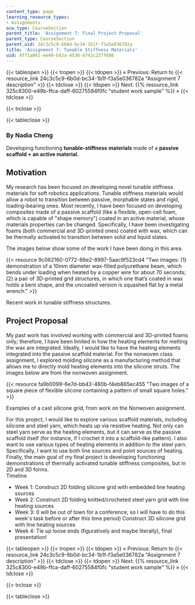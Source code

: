 ```yaml
---
content_type: page
learning_resource_types:
- Assignments
ocw_type: CourseSection
parent_title: 'Assignment 7: Final Project Proposal'
parent_type: CourseSection
parent_uid: 24c3c5c9-6b0d-bc34-1b1f-f3a5e036782a
title: 'Assignment 7: Tunable Stiffness Materials'
uid: 4ff1a061-ee49-b42a-4530-6742c237f680
---
```


{{< tableopen >}}
{{< tropen >}}
{{< tdopen >}}
« Previous: Return to {{< resource_link 24c3c5c9-6b0d-bc34-1b1f-f3a5e036782a "Assignment 7 description" >}}
{{< tdclose >}}
{{< tdopen >}}
Next: {{% resource_link 325c8300-e49b-ffca-daff-60275584f0fc "student work sample" %}} »
{{< tdclose >}}

{{< trclose >}}

{{< tableclose >}}

### By Nadia Cheng

  
Developing functioning **tunable-stiffness** **materials** made of a **passive scaffold + an active material.**

Motivation
----------

My research has been focused on developing novel tunable stiffness materials for soft robotics applications. Tunable stiffness materials would allow a robot to transition between passive, morphable states and rigid, loading-bearing ones. Most recently, I have been focused on developing composites made of a passive scaffold (like a flexible, open-cell foam, which is capable of "shape memory") coated in an active material, whose materials properties can be changed. Specifically, I have been investigating foams (both commercial and 3D-printed ones) coated with wax, which can be thermally activated to transition between solid and liquid states.

The images below show some of the work I have been doing in this area.

{{< resource 9c062160-0772-86e2-8997-5aac9f523cd4 "Two images: (1) demonstration of a 10mm diameter wax-filled polyurethane beam, which bends under loading when heated by a copper wire for about 70 seconds; (2) a pair of 3D-printed grid structures, in which one that’s coated in wax holds a bent shape, and the uncoated version is squashed flat by a metal wrench." >}}

Recent work in tunable stiffness structures.

Project Proposal
----------------

My past work has involved working with commercial and 3D-printed foams only; therefore, I have been limited in how the heating elements for melting the wax are integrated. Ideally, I would like to have the heating elements integrated into the passive scaffold material. For the nonwoven class assignment, I explored molding silicone as a manufacturing method that allows me to directly mold heating elements into the silicone struts. The images below are from the nonwoven assignment.

{{< resource fa9b0099-6e7d-bb43-480b-f4eb865ec455 "Two images of a square piece of flexible silcone containing a pattern of small square holes." >}}

Examples of a cast silicone grid, from work on the Nonwoven assignment.

For this project, I would like to explore various scaffold materials, including silicone and steel yarn, which heats up via resistive heating. Not only can steel yarn serve as the heating elements, but it can serve as the passive scaffold itself (for instance, if I crochet it into a scaffold-like pattern). I also want to use various types of heating elements in addition to the steel yarn. Specifically, I want to use both line sources and point sources of heating. Finally, the main goal of my final project is developing functioning demonstrations of thermally activated tunable stiffness composites, but in 2D and 3D forms.  
Timeline

*   Week 1: Construct 2D folding silicone grid with embedded line heating sources
*   Week 2: Construct 2D folding knitted/crocheted steel yarn grid with line heating sources
*   Week 3: (I will be out of town for a conference, so I will have to do this week's task before or after this time period) Construct 3D silicone grid with line heating sources
*   Week 4: Tie up loose ends (figuratively and maybe literally), final presentation!

{{< tableopen >}}
{{< tropen >}}
{{< tdopen >}}
« Previous: Return to {{< resource_link 24c3c5c9-6b0d-bc34-1b1f-f3a5e036782a "Assignment 7 description" >}}
{{< tdclose >}}
{{< tdopen >}}
Next: {{% resource_link 325c8300-e49b-ffca-daff-60275584f0fc "student work sample" %}} »
{{< tdclose >}}

{{< trclose >}}

{{< tableclose >}}